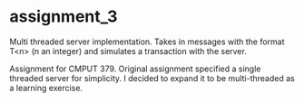 # assignment_3
 
Multi threaded server implementation. Takes in messages with the format T\<n\> (n an integer) and simulates a transaction with the server. 
 
Assignment for CMPUT 379. Original assignment specified a single threaded server for simplicity. I decided to expand it to be multi-threaded as a learning exercise.
